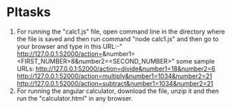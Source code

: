 # PItasks
1. For running the "calc1.js" file, open command line in the directory where the file is saved and then run command "node calc1.js"
   and then go to your browser and type in this 
   URL:-" http://127.0.0.1:52000/action=<OPERATION>&number1=<FIRST_NUMBER>8&number2=<SECOND_NUMBER>"
   some sample URLs:
      http://127.0.0.1:52000/action=divide&number1=18&number2=6
      http://127.0.0.1:52000/action=multiply&number1=1034&number2=21
      http://127.0.0.1:52000/action=subtract&number1=1034&number2=21
2. For running the angular calculator, download the file, unzip it and then run the "calculator.html" in any browser.
